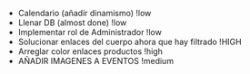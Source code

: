 - Calendario (añadir dinamismo) !low
- Llenar DB (almost done) !low
- Implementar rol de Administrador !low
- Solucionar enlaces del cuerpo ahora que hay filtrado !HIGH
- Arreglar color enlaces productos !high
- AÑADIR IMAGENES A EVENTOS !medium
